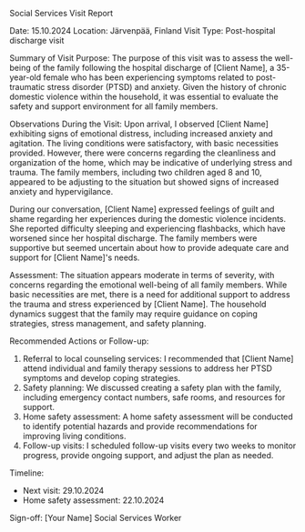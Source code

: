 Social Services Visit Report

Date: 15.10.2024
Location: Järvenpää, Finland
Visit Type: Post-hospital discharge visit

Summary of Visit Purpose:
The purpose of this visit was to assess the well-being of the family following the hospital discharge of [Client Name], a 35-year-old female who has been experiencing symptoms related to post-traumatic stress disorder (PTSD) and anxiety. Given the history of chronic domestic violence within the household, it was essential to evaluate the safety and support environment for all family members.

Observations During the Visit:
Upon arrival, I observed [Client Name] exhibiting signs of emotional distress, including increased anxiety and agitation. The living conditions were satisfactory, with basic necessities provided. However, there were concerns regarding the cleanliness and organization of the home, which may be indicative of underlying stress and trauma. The family members, including two children aged 8 and 10, appeared to be adjusting to the situation but showed signs of increased anxiety and hypervigilance.

During our conversation, [Client Name] expressed feelings of guilt and shame regarding her experiences during the domestic violence incidents. She reported difficulty sleeping and experiencing flashbacks, which have worsened since her hospital discharge. The family members were supportive but seemed uncertain about how to provide adequate care and support for [Client Name]'s needs.

Assessment:
The situation appears moderate in terms of severity, with concerns regarding the emotional well-being of all family members. While basic necessities are met, there is a need for additional support to address the trauma and stress experienced by [Client Name]. The household dynamics suggest that the family may require guidance on coping strategies, stress management, and safety planning.

Recommended Actions or Follow-up:
1. Referral to local counseling services: I recommended that [Client Name] attend individual and family therapy sessions to address her PTSD symptoms and develop coping strategies.
2. Safety planning: We discussed creating a safety plan with the family, including emergency contact numbers, safe rooms, and resources for support.
3. Home safety assessment: A home safety assessment will be conducted to identify potential hazards and provide recommendations for improving living conditions.
4. Follow-up visits: I scheduled follow-up visits every two weeks to monitor progress, provide ongoing support, and adjust the plan as needed.

Timeline:
- Next visit: 29.10.2024
- Home safety assessment: 22.10.2024

Sign-off:
[Your Name]
Social Services Worker